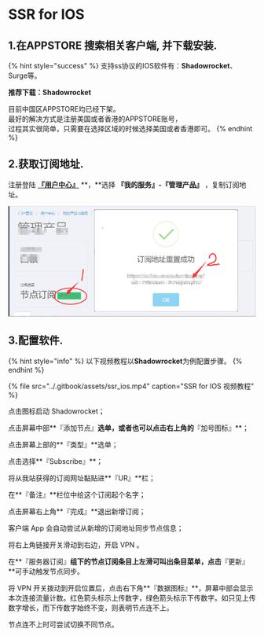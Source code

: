 # SSR for IOS

## 1.在APPSTORE 搜索相关客户端, 并下载安装.

{% hint style="success" %}
支持ss协议的IOS软件有：**Shadowrocket**、Surge等。

**推荐下载：Shadowrocket**

目前中国区APPSTORE均已经下架。  
最好的解决方式是注册美国或者香港的APPSTORE账号，  
过程其实很简单，只需要在选择区域的时候选择美国或者香港即可。
{% endhint %}

## 2.获取订阅地址.

注册登陆 [**『用户中心』**](https://my.d7networks.xyz/) **，**选择 **『我的服务』-『管理产品』** ，复制订阅地址。

![](../.gitbook/assets/subscribe.jpg)

## 3.配置软件.

{% hint style="info" %}
以下视频教程以**Shadowrocket**为例配置步骤。
{% endhint %}

{% file src="../.gitbook/assets/ssr\_ios.mp4" caption="SSR for IOS 视频教程" %}

点击图标启动 Shadowrocket；

点击屏幕中部**『添加节点』**选单，或者也可以点击右上角的**『加号图标』**；

点击屏幕上部的**『类型』**选单；

点击选择**『Subscribe』**；

将从我站获得的订阅网址黏贴进**『UR』**栏；

在**『备注』**栏位中给这个订阅起个名字；

点击屏幕右上角**『完成』**退出新增订阅；

客户端 App 会自动尝试从新增的订阅地址同步节点信息；

将右上角链接开关滑动到右边，开启 VPN 。

在**『服务器订阅』**组下的节点订阅条目上左滑可叫出条目菜单，点击**『更新』**可手动触发节点同步。

将 VPN 开关拨动到开启位置后，点击右下角**『数据图标』**，屏幕中部会显示本次连接流量计数。红色箭头标示上传数字，绿色箭头标示下传数字。如只见上传数字增长，而下传数字始终不变，则表明节点连不上。

节点连不上时可尝试切换不同节点。

